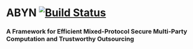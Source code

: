 # ABYN [![Build Status](https://travis-ci.com/Oleksandr-Tkachenko/ABYN.svg?token=vWcBQYzxXnAWavBdMFeK&branch=master)](https://travis-ci.com/Oleksandr-Tkachenko/ABYN)

### A Framework for Efficient Mixed-Protocol Secure Multi-Party Computation and Trustworthy Outsourcing 

